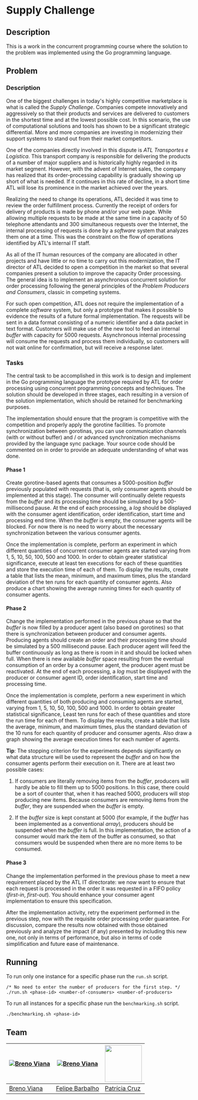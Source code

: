# Supply Challenge

## Description

This is a work in the concurrent programming course where the solution to the problem was implemented using the Go programming language.

## Problem

### Description

One of the biggest challenges in today's highly competitive marketplace is what is called the _Supply Challenge_. Companies compete innovatively and aggressively so that their products and services are delivered to customers in the shortest time and at the lowest possible cost. In this scenario, the use of computational solutions and tools has shown to be a significant strategic differential. More and more companies are investing in modernizing their support systems to stand out from their market competitors.

One of the companies directly involved in this dispute is _ATL Transportes e Logística_. This transport company is responsible for delivering the products of a number of major suppliers and is historically highly regarded in its market segment. However, with the advent of Internet sales, the company has realized that its order-processing capability is gradually showing up short of what is needed. If it continues in this rate of decline, in a short time ATL will lose its prominence in the market achieved over the years.

Realizing the need to change its operations, ATL decided it was time to review the order fulfillment process. Currently the receipt of orders for delivery of products is made by phone and/or your web page. While allowing multiple requests to be made at the same time in a capacity of 50 telephone attendants and 300 simultaneous requests over the Internet, the internal processing of requests is done by a _software_ system that analyzes them one at a time. This was the constraint on the flow of operations identified by ATL's internal IT staff.

As all of the IT human resources of the company are allocated in other projects and have little or no time to carry out this modernization, the IT director of ATL decided to open a competition in the market so that several companies present a solution to improve the capacity Order processing. The general idea is to implement an asynchronous concurrent solution for order processing following the general principles of the _Problem Producers and Consumers_, classic in competing systems.

For such open competition, ATL does not require the implementation of a complete _software_ system, but only a prototype that makes it possible to evidence the results of a future formal implementation. The requests will be sent in a data format consisting of a numeric identifier and a data packet in text format. Customers will make use of the new tool to feed an internal _buffer_ with capacity for 5000 requests. Asynchronous internal processing will consume the requests and process them individually, so customers will not wait online for confirmation, but will receive a response later.

### Tasks

The central task to be accomplished in this work is to design and implement in the Go programming language the prototype required by ATL for order processing using concurrent programming concepts and techniques. The solution should be developed in three stages, each resulting in a version of the solution implementation, which should be retained for benchmarking purposes.

The implementation should ensure that the program is competitive with the competition and properly apply the gorotine facilities. To promote synchronization between gorotinas, you can use communication channels (with or without buffer) and / or advanced synchronization mechanisms provided by the language sync package. Your source code should be commented on in order to provide an adequate understanding of what was done.

#### Phase 1

Create gorotine-based agents that consumes a 5000-position _buffer_ previously populated with requests (that is, only consumer agents should be implemented at this stage). The consumer will continually delete requests from the _buffer_ and its processing time should be simulated by a 500-millisecond pause. At the end of each processing, a _log_ should be displayed with the consumer agent identification, order identification, start time and processing end time. When the _buffer_ is empty, the consumer agents will be blocked. For now there is no need to worry about the necessary synchronization between the various consumer agents.

Once the implementation is complete, perform an experiment in which different quantities of concurrent consumer agents are started varying from 1, 5, 10, 50, 100, 500 and 1000. In order to obtain greater statistical significance, execute at least ten executions for each of these quantities and store the execution time of each of them. To display the results, create a table that lists the mean, minimum, and maximum times, plus the standard deviation of the ten runs for each quantity of consumer agents. Also produce a chart showing the average running times for each quantity of consumer agents.

#### Phase 2

Change the implementation performed in the previous phase so that the _buffer_ is now filled by a producer agent (also based on gorotines) so that there is synchronization between producer and consumer agents. Producing agents should create an order and their processing time should be simulated by a 500 millisecond pause. Each producer agent will feed the buffer continuously as long as there is room in it and should be locked when full. When there is new available _buffer_ space resulting from the eventual consumption of an order by a consumer agent, the producer agent must be reactivated. At the end of each processing, a _log_ must be displayed with the producer or consumer agent ID, order identification, start time and processing time.

Once the implementation is complete, perform a new experiment in which different quantities of both producing and consuming agents are started, varying from 1, 5, 10, 50, 100, 500 and 1000. In order to obtain greater statistical significance, Least ten runs for each of these quantities and store the run time for each of them. To display the results, create a table that lists the average, minimum, and maximum times, plus the standard deviation of the 10 runs for each quantity of producer and consumer agents. Also draw a graph showing the average execution times for each number of agents.

**Tip**: The stopping criterion for the experiments depends significantly on what data structure will be used to represent the _buffer_ and on how the consumer agents perform their execution on it. There are at least two possible cases:

1. If consumers are literally removing items from the _buffer_, producers will hardly be able to fill them up to 5000 positions. In this case, there could be a sort of counter that, when it has reached 5000, producers will stop producing new items. Because consumers are removing items from the _buffer_, they are suspended when the _buffer_ is empty.

2. If the _buffer_ size is kept constant at 5000 (for example, if the _buffer_ has been implemented as a conventional _array_), producers should be suspended when the _buffer_ is full. In this implementation, the action of a consumer would mark the item of the buffer as consumed, so that consumers would be suspended when there are no more items to be consumed.

#### Phase 3

Change the implementation performed in the previous phase to meet a new requirement placed by the ATL IT directorate: we now want to ensure that each request is processed in the order it was requested in a FIFO policy (_first-in_, _first-out_). You should enhance your consumer agent implementation to ensure this specification.

After the implementation activity, retry the experiment performed in the previous step, now with the requisite order processing order guarantee. For discussion, compare the results now obtained with those obtained previously and analyze the impact (if any) presented by including this new one, not only in terms of performance, but also in terms of code simplification and future ease of maintenance.

## Running

To run only one instance for a specific phase run the ```run.sh``` script.

	/* No need to enter the number of producers for the first step. */
	./run.sh <phase-id> <number-of-consumers> <number-of-producers>

To run all instances for a specific phase run the ```benchmarking.sh``` script.

	./benchmarking.sh <phase-id>

## Team

[![Breno Viana](https://avatars2.githubusercontent.com/u/17532418?v=3&u=46e9d47c495080fd08dc336d0767f76a57a7644b&s=100)](https://github.com/brenov) | [![Breno Viana](https://avatars2.githubusercontent.com/u/8813353?v=3&s=100)](https://github.com/Barbalho12) | [<img src="https://avatars2.githubusercontent.com/u/17392686?v=3&s=400" width="100"/>](https://github.com/Pekorishia)
---|---|---
[Breno Viana](https://github.com/brenov) | [Felipe Barbalho](https://github.com/Barbalho12) | [Patrícia Cruz](https://github.com/Pekorishia)